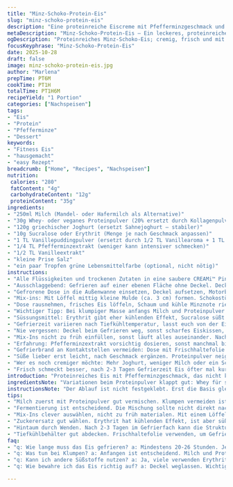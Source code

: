 ```yaml
---
title: "Minz-Schoko-Protein-Eis"
slug: "minz-schoko-protein-eis"
description: "Eine proteinreiche Eiscreme mit Pfefferminzgeschmack und Schokostückchen. Verwendet Joghurt statt Creme, Süße nach Wahl; ersetzt Vanillepudding durch Vanillearoma für mehr Kontrolle. Kein Deckel beim Gefrieren, um den Mixvorgang zu schützen. Mix-in-Technik mit Loch in der Mitte. Frisch, kühl, cremig, mit knackigen Schokochips. Anpassbar in Süße, Proteinquelle und Mix-Varianten."
metaDescription: "Minz-Schoko-Protein-Eis – Ein leckeres, proteinreiches Eis mit erfrischendem Pfefferminzgeschmack für Sportler und Genießer."
ogDescription: "Proteinreiches Minz-Schoko-Eis; cremig, frisch und mit knackigen Schokostückchen. Ideal für heiße Tage und sportliche Ernährung."
focusKeyphrase: "Minz-Schoko-Protein-Eis"
date: 2025-10-28
draft: false
image: minz-schoko-protein-eis.jpg
author: "Marlena"
prepTime: PT6M
cookTime: PT1H
totalTime: PT1H6M
recipeYield: "1 Portion"
categories: ["Nachspeisen"]
tags:
- "Eis"
- "Protein"
- "Pfefferminze"
- "Dessert"
keywords:
- "Fitness Eis"
- "hausgemacht"
- "easy Rezept"
breadcrumb: ["Home", "Recipes", "Nachspeisen"]
nutrition: 
 calories: "280"
 fatContent: "4g"
 carbohydrateContent: "12g"
 proteinContent: "35g"
ingredients:
- "250ml Milch (Mandel- oder Hafermilch als Alternative)"
- "30g Whey- oder veganes Proteinpulver (20% ersetzt durch Kollagenpulver für Textur)"
- "120g griechischer Joghurt (ersetzt Sahnejoghurt – stabiler)"
- "10g Sucralose oder Erythrit (Menge je nach Geschmack anpassen)"
- "1 TL Vanillepuddingpulver (ersetzt durch 1/2 TL Vanillearoma + 1 TL Maisstärke)"
- "1/4 TL Pfefferminzextrakt (weniger kann intensiver schmecken)"
- "1/2 TL Vanilleextrakt"
- "kleine Prise Salz"
- "ein paar Tropfen grüne Lebensmittelfarbe (optional, nicht nötig)"
instructions:
- "Alle Flüssigkeiten und trockenen Zutaten in eine saubere CREAMi™ Pint geben. Am besten Milch und Protein zuerst vermischen, damit keine Klümpchen entstehen. Ich nutze oft einen Milchaufschäumer – schnell und gut verteilt. Falls Klumpen, nochmal kurz aufschäumen."
- "Ausschlaggebend: Gefrieren auf einer ebenen Fläche ohne Deckel. Deckel drauf = Eiskuppe, die den Rührapparat beschädigen kann. 23-25 Stunden tiefkühlen – je nach Gefrierleistung auch 20 oder 26 Stunden möglich. Die Oberfläche soll fest und glatt sein."
- "Gefrorene Dose in die Außenwanne einsetzen, Deckel aufsetzen, Motorbasis montieren. Achtung beim Aufdrehen – Plattform muss sicher einrasten, sonst kein homogenes Ergebnis. Dann Programm wählen: 'Lite Ice Cream'. Ein weiterer Durchlauf meistens nicht nötig, es sei denn cremig nicht durchgerührt."
- "Mix-ins: Mit Löffel mittig kleine Mulde (ca. 3 cm) formen. Schokostückchen, gehackte Nüsse oder zerbröselte Kekse hineingeben. Dann 'Mix-In'-Programm laufen lassen. Nur einmal, sonst Mix-Textur zu feucht oder klumpig."
- "Dose rausnehmen, frisches Eis löffeln, Schaum und kühle Minznote riechen, die süße Schokolade knackt beim Beißen. Nicht zu lange stehen lassen, sonst matschig."
- "Wichtiger Tipp: Bei klumpiger Masse anfangs Milch und Proteinpulver mit Schneebesen oder Frother separat vermengen, bevor Rest dazu. Für vegane Variante Pflanzenprotein nehmen; Joghurt durch Sojajoghurt ersetzen, dabei Textur öfter prüfen."
- "Süssungsmittel: Erythrit gibt eher kühlenden Effekt, Sucralose süßt klar – Mischungen möglich. Vanillepuddingpulver macht Bindung, wenn nicht vorhanden, mit Maisstärke + Vanillearoma alkoholfrei ersetzen – gut verrühren, sonst Mehlschleier."
- "Gefrierzeit variieren nach Tiefkühltemperatur, lasst euch von der Eisoberfläche leiten – wenn komplett fest, keinerlei Wölbung, dann okay."
- "Nie vergessen: Deckel beim Gefrieren weg, sonst scharfes Eiskissen, messerschonend."
- "Mix-Ins nicht zu früh einfüllen, sonst läuft alles auseinander. Nach Mix-In Programm nicht rumrühren – durchmischen lässt Eis weich und klumpig werden."
- "Erfahrung: Pfefferminzextrakt vorsichtig dosieren, sonst manchmal bitter. Frische Minzblätter fein hacken und unterheben für frische grüne Aromen, geschmacklich anders, aber sehr aromatisch."
- "Gefrierbrand an Kontaktstellen vermeiden: Dose mit Frischhaltefolie vor dem Einfrieren ohne Deckel abdecken; hält Feuchtigkeit besser."
- "Süße lieber erst leicht, nach Geschmack ergänzen. Proteinpulver neigt zu bitterem Nachgeschmack, je nach Marke unterschiedlich – darum erst mixen und probieren vor Einfrieren."
- "Wer es noch cremiger möchte: Mehr Joghurt, weniger Milch oder ein Schuss Sahne rein. Milchmenge aber nicht zu niedrig sonst zu fest gefroren."
- "Frisch schmeckt besser, nach 2-3 Tagen Gefrierzeit Eis öfter mal kurz wenden oder ein wenig antauen lassen und durchrühren, um Textur zu erhalten."
introduction: "Proteinreiches Eis mit Pfefferminzgeschmack, das nicht künstlich schmeckt und dank Joghurt seine natürliche Cremigkeit behält. Ich habe oft experimentiert mit Puddingpulver, Süßungsmitteln und verschiedenen Proteinquellen. Gefriertipp: Kein Deckel auf die Dose, sonst wird der obere Bereich hart und blockiert das Rühren. Pfefferminz ist Geschmackssache – mehr dosieren gibt Kühle, kann aber leicht bitter werden. Mix-ins sorgen für Biss und Abwechslung; wichtig, diese nur kurz einmischen, sonst wird die Struktur kaputt. Einfach, schnell, effektiv – wer schon mal Eis ohne Maschine gemacht hat, weiß, dass Timing und Textur alles sind. Milchfrother ein praktisches Hilfsmittel zum Auflockern. Schokolade ist nicht nur Deko, schmeckt auch im Eis noch knackig."
ingredientsNote: "Variationen beim Proteinpulver klappt gut: Whey für schnelles Gelieren, veganes Protein etwas zäher. Joghurt gibt angenehme Säure und Cremigkeit, Sahne funktioniert für mehr Fett, macht allerdings Eiszubereitung schwerer beim Mixen. Süße lieber sparsam, denn Proteinpulver bringt oft eigenen bitteren Grundton mit. Vanillepuddingpulver ersetzt mit Maisstärke und Vanillearoma. Pfefferminzextrakt vorsichtig dosieren, gefriert intensiv; grüne Lebensmittelfarbe rein für Optik, ist aber nur Spielerei. Mix-Ins nach Geschmack: Meine Favoriten sind dunkle Schokostücke und gehackte Mandeln für Textur und Crunch, gern auch zerbröselte Kekse. Experimentierfreudige können Frischkäse als Bindemittel probieren, wird sämiger, aber spezieller im Geschmack. Lieblingssüße: Erythrit mit Stevia gemischt, sorgt für milden Nachgeschmack und keine Karies."
instructionsNote: "Der Ablauf ist nicht festgeklebt. Erst die Basis gleichmäßig vermischen, wichtig: Proteinpulver zuerst mit Milch klumpenfrei auflösen, sonst 'Knötchen' im Eis. Danach alle restlichen Zutaten zugeben. Den Behälter ohne Deckel in den Gefrierschrank auf eine gerade Fläche stellen, um eine glatte Oberfläche sicherzustellen. Die angegebene Gefrierzeit variiert stark je nach Kühlschrank, lieber 24 Stunden einplanen. Die Maschine erst einschalten, wenn das Eis komplett durchgefroren ist, sonst gibt’s klumpige Stellen. Beim Einsetzen in die CREAMi Dose Plattform korrekt verankern, damit das Messer frei drehen kann und alles schön cremig wird. Mix-Ins nur mittig und erst nach erstem Durchlauf ergänzen! Den Mix-in-Vorgang nicht übertreiben, sonst wird das Eis feucht und verliert die Konsistenz. Danach sofort löffeln oder kühl halten. Die Kombination aus Schokolade und Pfefferminze entfaltet sich am besten frisch, dann knackig und frisch."
tips:
- "Milch zuerst mit Proteinpulver gut vermischen. Klumpen vermeiden ist wichtig. Milchaufschäumer hilft, die Mischung sollte gleichmäßig sein. Kein Klumpen, sonst wird das Eis körnig. Joghurt erst nach dem Aufschäumen hinzufügen; sorgt für die cremige Textur. Achten auf das richtige Mischverhältnis."
- "Fermentierung ist entscheidend. Die Mischung sollte nicht direkt nach dem Mischen gefrieren. Gute Kühlung ist wichtig. Gefrierzeit variiert je nach Gerät. Erwarte 20-26 Stunden. Die Oberfläche soll zwar fest sein, aber ohne Deckel gefrieren; sonst wird es nicht gleichmäßig. Zeit investieren ist wichtig."
- "Mix-Ins clever auswählen, nicht zu früh materialen. Mit einem Löffel eine Mulde in der Mitte formen. Schokolade oder Nüsse hineinlegen. Mix-In-Prozess nicht übertreiben. Es wird sonst zu feucht. Textur ist entscheidend. Einmal kurz durchmischen – die Textur bleibt so ideal."
- "Zuckerersatz gut wählen. Erythrit hat kühlenden Effekt, ist aber süßer als Stevia. Dosierung anpassen. Am besten leicht starten. Geschmack vor dem Gefrieren prüfen. Manchmal Bitterkeit mit Proteinpulvern haben. Ausprobieren ist wichtig. Büro-Vibes bleiben hier aus."
- "Hintaum durch Wenden. Nach 2-3 Tagen im Gefrierfach kann die Struktur leiden. Vor dem Servieren gut durchmischen, um die Cremigkeit zu erhalten. Frische Pfefferminzblätter sind eine tolle Option. Textur bleibt spannend, geruchlich frisch. Auf die Zutaten achten."
- "Tiefkühlbehälter gut abdecken. Frischhaltefolie verwenden, um Gefrierbrand zu vermeiden. Die richtige Lagerung ist entscheidend. Frisch bleibt es länger, wenn gut verschlossen. Die Optik ist einfacher, wenn alles richtig behandelt wird. Joghurt kann auch das Aroma bewahren."
faq:
- "q: Wie lange muss das Eis gefrieren? a: Mindestens 20-26 Stunden. Je nach Gefriergerät variieren. Blick auf die Oberfläche: Fest und glatt ist das Ziel."
- "q: Was tun bei Klumpen? a: Anfangen ist entscheidend. Milch und Proteinpulver gut verrühren. Mixer verwenden, bevor andere Zutaten hinzukommen."
- "q: Kann ich andere Süßstoffe nutzen? a: Ja, viele verwenden Erythrit oder Stevia. Süße anpassen, da Proteinpulver oft bitter schmecken kann. Testen, bevor eingefroren wird."
- "q: Wie bewahre ich das Eis richtig auf? a: Deckel weglassen. Wichtig für die Textur. Frischhaltefolie angewendet hilft, Gefrierbrand zu vermeiden. Gut schützend, ist entscheidend."

---
```

